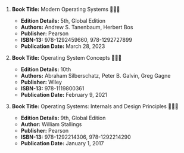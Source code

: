 1. **Book Title:** Modern Operating Systems 📒🔐✅
   - **Edition Details:** 5th, Global Edition
   - **Authors:** Andrew S. Tanenbaum, Herbert Bos
   - **Publisher:** Pearson
   - **ISBN-13:** 978-1292459660, 978-1292727899
   - **Publication Date:** March 28, 2023

2. **Book Title:** Operating System Concepts 📒🔐✅
   - **Edition Details:** 10th
   - **Authors:** Abraham Silberschatz, Peter B. Galvin, Greg Gagne
   - **Publisher:** Wiley
   - **ISBN-13:** 978-1119800361
   - **Publication Date:** February 9, 2021

3. **Book Title:** Operating Systems: Internals and Design Principles 📒🔐✅
   - **Edition Details:** 9th, Global Edition
   - **Author:** William Stallings
   - **Publisher:** Pearson
   - **ISBN-13:** 978-1292214306, 978-1292214290
   - **Publication Date:** January 1, 2017
